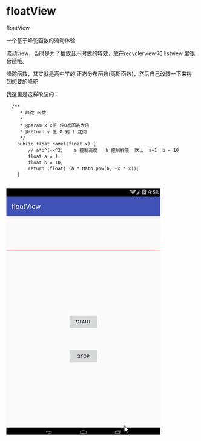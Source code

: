 # floatView
floatView

一个基于峰驼函数的流动体验

流动view，当时是为了播放音乐时做的特效，放在recyclerview 和 listview 里很合适哦。

峰驼函数，其实就是高中学的 正态分布函数(高斯函数)，然后自己改装一下来得到想要的峰驼

我这里是这样改装的：
```
  /**
     * 峰驼 函数
     *
     * @param x x值 传0返回最大值
     * @return y 值 0 到 1 之间
     */
    public float camel(float x) {
        // a*b^(-x^2)    a 控制高度   b 控制胖瘦  默认  a=1  b = 10
        float a = 1;
        float b = 10;
        return (float) (a * Math.pow(b, -x * x));
    }
  
```
![avatar](https://raw.githubusercontent.com/hu5712022/floatView/master/floatview.gif)
